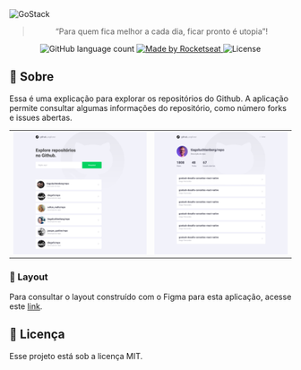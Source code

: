 <img alt="GoStack" src="https://storage.googleapis.com/golden-wind/bootcamp-gostack/header-desafios-new.png" />

<blockquote align="center">“Para quem fica melhor a cada dia, ficar pronto é utopia”!</blockquote>

<p align="center">
  <img alt="GitHub language count" src="https://img.shields.io/github/languages/count/rocketseat/bootcamp-gostack-desafios?color=%2304D361">

  <a href="https://rocketseat.com.br">
    <img alt="Made by Rocketseat" src="https://img.shields.io/badge/made%20by-Rocketseat-%2304D361">
  </a>

  <img alt="License" src="https://img.shields.io/badge/license-MIT-%2304D361">
</p>


## :rocket: Sobre

Essa é uma explicação para explorar os repositórios do Github. A aplicação permite consultar algumas informações do repositório, como número forks e issues abertas.

<table>
  <tr>
    <td><img alt="Home" src="https://github.com/mbagatini/github-explorer/blob/master/src/assets/Home.png" width="500"> </td>
    <td><img alt="Home" src="https://github.com/mbagatini/github-explorer/blob/master/src/assets/User.png" width="500"></td>
  </tr>
 </table>    

### 🎨 Layout


Para consultar o layout construído com o Figma para esta aplicação, acesse este [link](https://www.figma.com/file/HOCmxfrElzLpI75LdzFLia/Github-Explorer?node-id=0%3A1).

## :memo: Licença

Esse projeto está sob a licença MIT.

